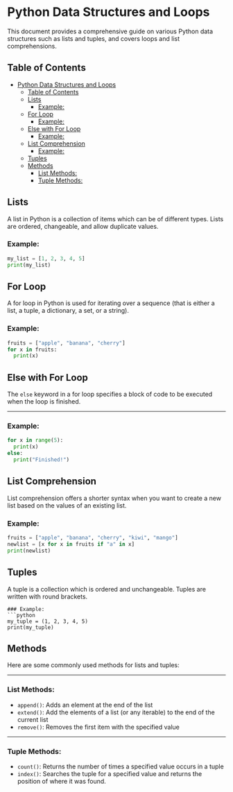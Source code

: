 # Python Data Structures and Loops

This document provides a comprehensive guide on various Python data structures such as lists and tuples, and covers loops and list comprehensions.


## Table of Contents
- [Python Data Structures and Loops](#python-data-structures-and-loops)
  - [Table of Contents](#table-of-contents)
  - [Lists](#lists)
    - [Example:](#example)
  - [For Loop](#for-loop)
    - [Example:](#example-1)
  - [Else with For Loop](#else-with-for-loop)
    - [Example:](#example-2)
  - [List Comprehension](#list-comprehension)
    - [Example:](#example-3)
  - [Tuples](#tuples)
  - [Methods](#methods)
    - [List Methods:](#list-methods)
    - [Tuple Methods:](#tuple-methods)

## Lists
A list in Python is a collection of items which can be of different types. Lists are ordered, changeable, and allow duplicate values.

### Example:
```python
my_list = [1, 2, 3, 4, 5]
print(my_list)
```

## For Loop
A for loop in Python is used for iterating over a sequence (that is either a list, a tuple, a dictionary, a set, or a string).


### Example:
```python
fruits = ["apple", "banana", "cherry"]
for x in fruits:
  print(x)

```

## Else with For Loop
The `else` keyword in a for loop specifies a block of code to be executed when the loop is finished.

___

### Example:
```python
for x in range(5):
  print(x)
else:
  print("Finished!")

```

## List Comprehension
List comprehension offers a shorter syntax when you want to create a new list based on the values of an existing list.



### Example:
```python
fruits = ["apple", "banana", "cherry", "kiwi", "mango"]
newlist = [x for x in fruits if "a" in x]
print(newlist)

```

## Tuples
A tuple is a collection which is ordered and unchangeable. Tuples are written with round brackets.

```
### Example:
```python
my_tuple = (1, 2, 3, 4, 5)
print(my_tuple)

```

## Methods
Here are some commonly used methods for lists and tuples:

___

### List Methods:
- `append()`: Adds an element at the end of the list
- `extend()`: Add the elements of a list (or any iterable) to the end of the current list
- `remove()`: Removes the first item with the specified value

___

### Tuple Methods:
- `count()`: Returns the number of times a specified value occurs in a tuple
- `index()`: Searches the tuple for a specified value and returns the position of where it was found.